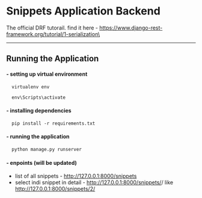 # Snippets Application Backend 
The official DRF tutorail. find it here - https://www.django-rest-framework.org/tutorial/1-serialization\

___________________________________________________________________________________________________________
## Running the Application 
#### - setting up virtual environment
```
  virtualenv env
```
```
  env\Scripts\activate
```
#### - installing dependencies
``` 
  pip install -r requirements.txt
```
#### - running the application 
```
  python manage.py runserver
```
#### - enpoints (will be updated)
- list of all snippets - http://127.0.0.1:8000/snippets
- select indi snippet in detail - http://127.0.0.1:8000/snippets/<number>/ like http://127.0.0.1:8000/snippets/2/







